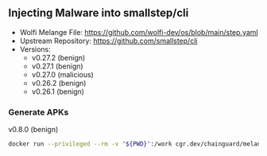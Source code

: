 ## Injecting Malware into smallstep/cli

- Wolfi Melange File: https://github.com/wolfi-dev/os/blob/main/step.yaml
- Upstream Repository: https://github.com/smallstep/cli
- Versions:
    - v0.27.2 (benign)
    - v0.27.1 (benign)
    - v0.27.0 (malicious)
    - v0.26.2 (benign)
    - v0.26.1 (benign)


### Generate APKs  
v0.8.0 (benign)
```bash
docker run --privileged --rm -v "${PWD}":/work cgr.dev/chainguard/melange build /work/gobump_0.8.0.yaml --arch x86_64 --signing-key melange.rsa
```